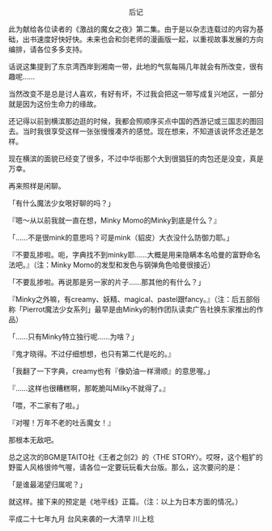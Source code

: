<p align="center">后记</p>

此为献给各位读者的《激战的魔女之夜》第二集。由于是以杂志连载过的内容为基础，出书速度好快好快。未来也会和剑老师的漫画版一起，以重视故事发展的方向编排，请各位多多支持。

话说这集提到了东京湾西岸到湘南一带，此地的气氛每隔几年就会有所改变，很有趣呢……

当然改变不是总是讨人喜欢，有好有坏，不过我会把这一带写成复兴地区，一部分就是因为这份生命力的缘故。

还记得以前到横滨那边逛的时候，我都会照顺序买点中国的西游记或三国志的图回去。当时我很享受这样一张张慢慢凑齐的感觉。现在想来，不知道该说怀念还是怎样。

现在横滨的面貌已经变了很多，不过中华街那个大到很猖狂的肉包还是没变，真是万幸。

再来照样是闲聊。

「有什么魔法少女哏好聊的吗？」

『嗯～从以前我就一直在想，Minky Momo的Minky到底是什么？』

「……不是很mink的意思吗？可是mink（貂皮）大衣没什么防御力耶。」

『不要乱掺啦。呃，字典找不到minky耶……大概是用来隐瞒本名哈曼的富野命名法吧。』（注：Minky Momo的发型和发色与钢弹角色哈曼很接近）

「不要乱掺啦。再说那是另一家的片子……那其他的有什么？」

『Minky之外嘛，有creamy、妖精、magical、pastel跟fancy。』（注：后五部俗称「Pierrot魔法少女系列」最早是由Minky的制作团队读卖广告社换东家推出的作品）

「……只有Minky特立独行呢……为啥？」

『鬼才晓得。不过仔细想想，也只有第二代是吃的。』

「我翻了一下字典，creamy也有『像奶油一样滑顺』的意思喔。」

『……这样也很糟糕啊，那乾脆叫Milky不就得了。』

「喂，不二家有了啦。」

『对喔！万年不老的吐舌魔女！』

那根本无敌吧。

总之这次的BGM是TAITO社《王者之剑2》的〈THE STORY〉。哎呀，这个粗犷的野蛮人风格很帅气喔，请各位一定要玩玩看大台版。那么，这次要问的是：

「是谁最渴望归属呢？」

就这样。接下来的预定是《地平线》正篇。（注：以上为日本方面的情况。）

平成二十七年九月 台风来袭的一大清早 川上稔

